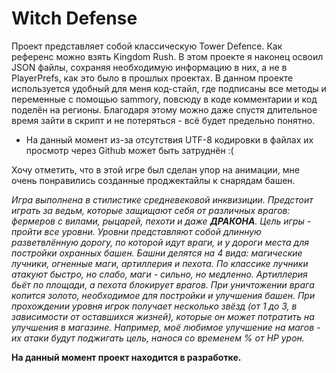 # Witch Defense

Проект представляет собой классическую Tower Defence. Как референс можно взять Kingdom Rush. В этом проекте я наконец освоил JSON файлы, сохраняя необходимую информацию в них, а не в PlayerPrefs, как это было в прошлых проектах. В данном проекте используется удобный для меня код-стайл, где подписаны все методы и переменные с помощью sammory, повсюду в коде комментарии и код поделён на регионы. Благодаря этому можно даже спустя длительное время зайти в скрипт и не потеряться - всё будет предельно понятно.
* На данный момент из-за отсутствия UTF-8 кодировки в файлах их просмотр через Github может быть затруднён :(

Хочу отметить, что в этой игре был сделан упор на анимации, мне очень понравились созданные проджектайлы к снарядам башен.

*Игра выполнена в стилистике средневековой инквизиции. Предстоит играть за ведьм, которые защищают себя от различных врагов: фермеров с вилами, рыцарей, пехоти и даже **ДРАКОНА**. Цель игры - пройти все уровни. Уровни представляют собой длинную разветвлённую дорогу, по которой идут враги, и у дороги места для постройки охранных башен. Башни делятся на 4 вида: магические лучники, огненные маги, артиллерия и пехота. По классике лучники атакуют быстро, но слабо, маги - сильно, но медленно. Артиллерия бьёт по площади, а пехота блокирует врагов. При уничтожении врага копится золото, необходимое для постройки и улучшения башен. При прохождении уровня игрок получает несколько звёзд (от 1 до 3, в зависимости от оставшихся жизней), которые он может потратить на улучшения в магазине. Например, моё любимое улучшение на магов - их атаки будут поджигать цель, нанося со временем % от HP урон.*

**На данный момент проект находится в разработке.**
